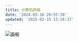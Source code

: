 ```yaml
---
title: 计算机网络
date: '2024-03-16 20:55:38'
updated: '2025-02-15 15:26:37'
---
```

![画板](/images/e94d3fbc6e11b6e3457d3efce294c4ef.jpeg)

